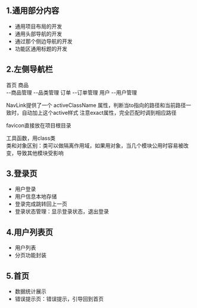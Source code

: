 ## 1.通用部分内容  
- 通用项目布局的开发  
- 通用头部导航的开发  
- 通过那个侧边导航的开发  
- 功能区通用标题的开发  

## 2.左侧导航栏
首页
商品    
--商品管理
--品类管理
订单
--订单管理
用户
--用户管理

NavLink提供了一个 activeClassName 属性，判断当to指向的路径和当前路径一致时，自动加上这个active样式
注意exact属性，完全匹配时调到相应路径    

favicon直接放在项目根目录  

工具函数，用class类  
类和对象区别：类可以做隔离作用域，如果用对象，当几个模块公用时容易被改变，导致其他模块受影响  


## 3.登录页  
- 用户登录  
- 用户信息本地存储  
- 登录完成跳转回上一页  
- 登录状态管理：显示登录状态，退出登录  

## 4.用户列表页
- 用户列表
- 分页功能封装


## 5.首页
- 数据统计展示  
- 错误提示页：错误提示，引导回到首页    



